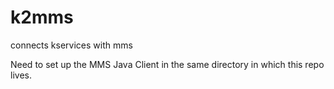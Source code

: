 # k2mms
connects kservices with mms

Need to set up the MMS Java Client in the same directory in which this repo lives.

